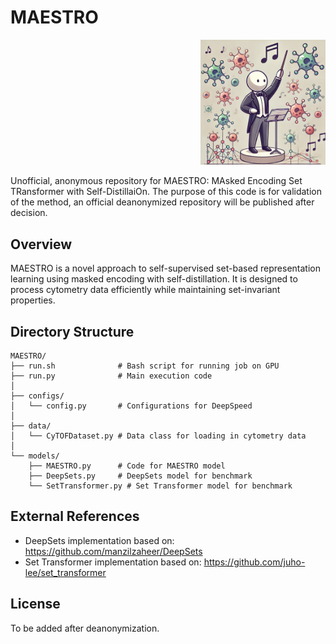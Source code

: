 # MAESTRO

<div align="right">
  <img src="assets/image.png" alt="MAESTRO Architecture" width="200px"/>
</div>

Unofficial, anonymous repository for MAESTRO: MAsked Encoding Set TRansformer with Self-DistillaiOn. The purpose of this code is for validation of the method, an official deanonymized repository will be published after decision.

## Overview

MAESTRO is a novel approach to self-supervised set-based representation learning using masked encoding with self-distillation. It is designed to process cytometry data efficiently while maintaining set-invariant properties.

## Directory Structure

```
MAESTRO/
├── run.sh              # Bash script for running job on GPU
├── run.py              # Main execution code
│
├── configs/
│   └── config.py       # Configurations for DeepSpeed
│
├── data/
│   └── CyTOFDataset.py # Data class for loading in cytometry data
│
└── models/
    ├── MAESTRO.py      # Code for MAESTRO model
    ├── DeepSets.py     # DeepSets model for benchmark
    └── SetTransformer.py # Set Transformer model for benchmark
```

## External References

- DeepSets implementation based on: https://github.com/manzilzaheer/DeepSets
- Set Transformer implementation based on: https://github.com/juho-lee/set_transformer

## License

To be added after deanonymization.
